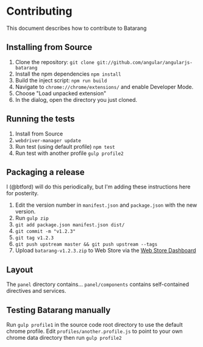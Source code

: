 # Contributing

This document describes how to contribute to Batarang

## Installing from Source

1. Clone the repository: `git clone git://github.com/angular/angularjs-batarang`
2. Install the npm dependencies `npm install`
3. Build the inject script: `npm run build`
4. Navigate to `chrome://chrome/extensions/` and enable Developer Mode.
5. Choose "Load unpacked extension"
6. In the dialog, open the directory you just cloned.

## Running the tests

1. Install from Source
2. `webdriver-manager update`
3. Run test (using default profile) `npm test`
4. Run test with another profile `gulp profile2`

## Packaging a release

I (@btford) will do this periodically, but I'm adding these instructions here
for posterity.

1. Edit the version number in `manifest.json` and `package.json` with the new version.
2. Run `gulp zip`
3. `git add package.json manifest.json dist/`
4. `git commit -m "v1.2.3"`
5. `git tag v1.2.3`
6. `git push upstream master && git push upstream --tags`
7. Upload `batarang-v1.2.3.zip` to Web Store via the [Web Store Dashboard](https://chrome.google.com/webstore/developer/dashboard)

## Layout

The `panel` directory contains...
`panel/components` contains self-contained directives and services.

## Testing Batarang manually

Run `gulp profile1` in the source code root directory to use the default chrome profile. Edit `profiles/another.profile.js` to point to your own chrome data directory then run `gulp profile2`


